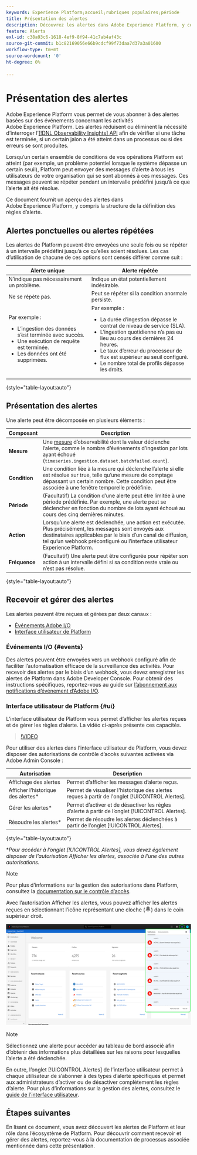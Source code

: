 ```yaml
---
keywords: Experience Platform;accueil;rubriques populaires;période
title: Présentation des alertes
description: Découvrez les alertes dans Adobe Experience Platform, y compris la structure de la définition des règles d’alerte.
feature: Alerts
exl-id: c38a93c6-1618-4ef9-8f94-41c7ab4af43c
source-git-commit: b1c82169056e66b9cdcf99f73daa7d37a3a01600
workflow-type: tm+mt
source-wordcount: '0'
ht-degree: 0%

---
```


# Présentation des alertes

Adobe Experience Platform vous permet de vous abonner à des alertes basées sur des événements concernant les activités Adobe Experience Platform. Les alertes réduisent ou éliminent la nécessité d’interroger l’[[!DNL Observability Insights] API](../api/overview.md) afin de vérifier si une tâche est terminée, si un certain jalon a été atteint dans un processus ou si des erreurs se sont produites.

Lorsqu’un certain ensemble de conditions de vos opérations Platform est atteint (par exemple, un problème potentiel lorsque le système dépasse un certain seuil), Platform peut envoyer des messages d’alerte à tous les utilisateurs de votre organisation qui se sont abonnés à ces messages. Ces messages peuvent se répéter pendant un intervalle prédéfini jusqu’à ce que l’alerte ait été résolue.

Ce document fournit un aperçu des alertes dans Adobe Experience Platform, y compris la structure de la définition des règles d’alerte.

## Alertes ponctuelles ou alertes répétées

Les alertes de Platform peuvent être envoyées une seule fois ou se répéter à un intervalle prédéfini jusqu’à ce qu’elles soient résolues. Les cas d’utilisation de chacune de ces options sont censés différer comme suit :

| Alerte unique | Alerte répétée |
| --- | --- |
| N’indique pas nécessairement un problème. | Indique un état potentiellement indésirable. |
| Ne se répète pas. | Peut se répéter si la condition anormale persiste. |
| Par exemple :<ul><li>L’ingestion des données s’est terminée avec succès.</li><li>Une exécution de requête est terminée.</li><li>Les données ont été supprimées.</li></ul> | Par exemple :<ul><li>La durée d’ingestion dépasse le contrat de niveau de service (SLA).</li><li>L’ingestion quotidienne n’a pas eu lieu au cours des dernières 24 heures.</li><li>Le taux d’erreur du processeur de flux est supérieur au seuil configuré.</li><li>Le nombre total de profils dépasse les droits.</li></ul> |

{style=&quot;table-layout:auto&quot;}

## Présentation des alertes

Une alerte peut être décomposée en plusieurs éléments :

| Composant | Description |
| --- | --- |
| **Mesure** | Une [mesure](../api/metrics.md#available-metrics) d’observabilité dont la valeur déclenche l’alerte, comme le nombre d’événements d’ingestion par lots ayant échoué (`timeseries.ingestion.dataset.batchfailed.count`). |
| **Condition** | Une condition liée à la mesure qui déclenche l’alerte si elle est résolue sur true, telle qu’une mesure de comptage dépassant un certain nombre. Cette condition peut être associée à une fenêtre temporelle prédéfinie. |
| **Période** | (Facultatif) La condition d’une alerte peut être limitée à une période prédéfinie. Par exemple, une alerte peut se déclencher en fonction du nombre de lots ayant échoué au cours des cinq dernières minutes. |
| **Action** | Lorsqu’une alerte est déclenchée, une action est exécutée. Plus précisément, les messages sont envoyés aux destinataires applicables par le biais d’un canal de diffusion, tel qu’un webhook préconfiguré ou l’interface utilisateur Experience Platform. |
| **Fréquence** | (Facultatif) Une alerte peut être configurée pour répéter son action à un intervalle défini si sa condition reste vraie ou n’est pas résolue. |

{style=&quot;table-layout:auto&quot;}

## Recevoir et gérer des alertes

Les alertes peuvent être reçues et gérées par deux canaux :

* [Événements Adobe I/O](#events)
* [Interface utilisateur de Platform](#ui)

### Événements I/O {#events}

Des alertes peuvent être envoyées vers un webhook configuré afin de faciliter l’automatisation efficace de la surveillance des activités. Pour recevoir des alertes par le biais d’un webhook, vous devez enregistrer les alertes de Platform dans Adobe Developer Console. Pour obtenir des instructions spécifiques, reportez-vous au guide sur [l’abonnement aux notifications d’événement d’Adobe I/O](./subscribe.md).

### Interface utilisateur de Platform {#ui}

L’interface utilisateur de Platform vous permet d’afficher les alertes reçues et de gérer les règles d’alerte. La vidéo ci-après présente ces capacités.

>[!VIDEO](https://video.tv.adobe.com/v/336218?quality=12&learn=on)

Pour utiliser des alertes dans l’interface utilisateur de Platform, vous devez disposer des autorisations de contrôle d’accès suivantes activées via Adobe Admin Console :

| Autorisation | Description |
| --- | --- |
| Affichage des alertes | Permet d’afficher les messages d’alerte reçus. |
| Afficher l’historique des alertes* | Permet de visualiser l&#39;historique des alertes reçues à partir de l&#39;onglet [!UICONTROL Alertes]. |
| Gérer les alertes* | Permet d’activer et de désactiver les règles d’alerte à partir de l’onglet [!UICONTROL Alertes]. |
| Résoudre les alertes* | Permet de résoudre les alertes déclenchées à partir de l’onglet [!UICONTROL Alertes]. |

{style=&quot;table-layout:auto&quot;}

**Pour accéder à l’onglet [!UICONTROL Alertes], vous devez également disposer de l’autorisation Afficher les alertes, associée à l’une des autres autorisations.*

>[!NOTE]
>
>Pour plus d’informations sur la gestion des autorisations dans Platform, consultez la [documentation sur le contrôle d’accès](../../access-control/ui/overview.md).

Avec l’autorisation Afficher les alertes, vous pouvez afficher les alertes reçues en sélectionnant l’icône représentant une cloche (![Icône de cloche](../images/alerts/overview/icon.png)) dans le coin supérieur droit.

![](../images/alerts/overview/ui.png)

>[!NOTE]
>
> Sélectionnez une alerte pour accéder au tableau de bord associé afin d’obtenir des informations plus détaillées sur les raisons pour lesquelles l’alerte a été déclenchée.

En outre, l’onglet [!UICONTROL Alertes] de l’interface utilisateur permet à chaque utilisateur de s’abonner à des types d’alerte spécifiques et permet aux administrateurs d’activer ou de désactiver complètement les règles d’alerte. Pour plus d’informations sur la gestion des alertes, consultez le [guide de l’interface utilisateur](./ui.md).

## Étapes suivantes

En lisant ce document, vous avez découvert les alertes de Platform et leur rôle dans l’écosystème de Platform. Pour découvrir comment recevoir et gérer des alertes, reportez-vous à la documentation de processus associée mentionnée dans cette présentation.
